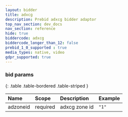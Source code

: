 ```yaml
---
layout: bidder
title: adxcg
description: Prebid adxcg bidder adaptor
top_nav_section: dev_docs
nav_section: reference
hide: true
biddercode: adxcg
biddercode_longer_than_12: false
prebid_1_0_supported : true
media_types: native, video
gdpr_supported: true
---
```


### bid params

{: .table .table-bordered .table-striped } 

| Name | Scope    | Description        | Example  |
| :--- | :----    | :----------        | :------  |
| adzoneid   | required | adxcg zone id | `"1"` |
